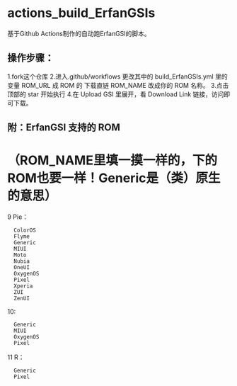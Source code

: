 # actions_build_ErfanGSIs #

基于Github Actions制作的自动跑ErfanGSI的脚本。
## 操作步骤：
1.fork这个仓库
2.进入.github/workflows 更改其中的 build_ErfanGSIs.yml 里的变量 ROM_URL 成 ROM 的 下载直链 ROM_NAME 改成你的 ROM 名称。
3.点击顶部的 star 开始执行
4.在 Upload GSI 里展开，看 Download Link 链接，访问即可下载。

## 附：ErfanGSI 支持的 ROM
# （ROM_NAME里填一摸一样的，下的ROM也要一样！Generic是（类）原生的意思）
9 Pie：
```
  ColorOS	
  Flyme
  Generic
  MIUI	
  Moto	
  Nubia	
  OneUI	
  OxygenOS	
  Pixel	
  Xperia	
  ZUI	
  ZenUI
```

10:
```
  Generic
  MIUI	
  OxygenOS
  Pixel
```
11 R：

```
  Generic	
  Pixel
```
